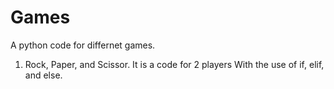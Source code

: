 # Games
A python code for differnet games.
1. Rock, Paper, and Scissor. It is a code for 2 players With the use of if, elif, and else.
